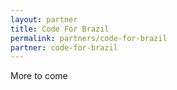 ```yaml
---
layout: partner
title: Code For Brazil
permalink: partners/code-for-brazil
partner: code-for-brazil
---
```

More to come
<!--more-->
